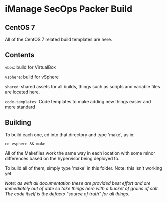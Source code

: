 # iManage SecOps Packer Build

## CentOS 7

All of the CentOS 7 related build templates are here.

## Contents

`vbox`: build for VirtualBox

`vsphere`: build for vSphere

`shared`: shared assets for all builds, things such as scripts and variable files are located here.

`code-templates`: Code templates to make adding new things easier and more standard

## Building

To build each one, cd into that directory and type 'make', as in:

`cd vsphere && make`

All of the Makefiles work the same way in each location with some minor differences based on the hypervisor being deployed to.

To build all of them, simply type 'make' in this folder. Note: this isn't working yet.



*Note: as with all documentation these are provided best effort and are immediately out of date so take things here with a bucket of grains of salt. The code itself is the defacto "source of truth" for all things.*
